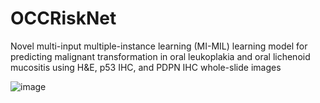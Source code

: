 # OCCRiskNet
Novel multi-input multiple-instance learning (MI-MIL) learning model for predicting malignant transformation in oral leukoplakia and oral lichenoid mucositis using H&amp;E, p53 IHC, and PDPN IHC whole-slide images

![image](https://user-images.githubusercontent.com/82865605/191872971-600f5933-0299-4f91-892e-a4cbaec763a0.png)
